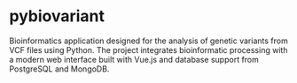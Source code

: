 # pybiovariant
Bioinformatics application designed for the analysis of genetic variants from VCF files using Python. The project integrates bioinformatic processing with a modern web interface built with Vue.js and database support from PostgreSQL and MongoDB.
